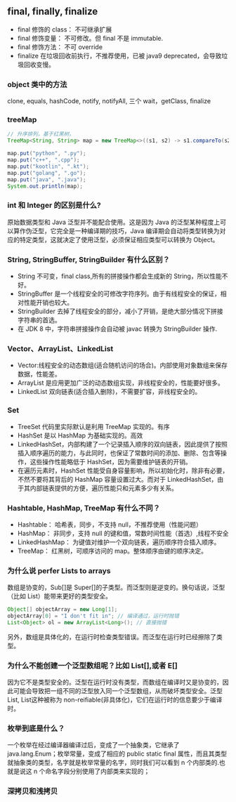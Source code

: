 ## final, finally, finalize

- final 修饰的 class： 不可继承扩展
- final 修饰变量： 不可修改。但 final 不是 immutable.
- final 修饰方法： 不可 override
- finalize 在垃圾回收前执行，不推荐使用，已被 java9 deprecated，会导致垃圾回收变慢。

### object 类中的方法

clone, equals, hashCode, notify, notifyAll, 三个 wait，getClass, finalize

### treeMap

```java
// 升序排列，基于红黑树。
TreeMap<String, String> map = new TreeMap<>((s1, s2) -> s1.compareTo(s2));

map.put("python", ".py");
map.put("c++", ".cpp");
map.put("kootlin", ".kt");
map.put("golang", ".go");
map.put("java", ".java");
System.out.println(map);
```

### int 和 Integer 的区别是什么?

原始数据类型和 Java 泛型并不能配合使用。这是因为 Java 的泛型某种程度上可以算作伪泛型，它完全是一种编译期的技巧，Java 编译期会自动将类型转换为对应的特定类型，这就决定了使用泛型，必须保证相应类型可以转换为 Object。

### String, StringBuffer, StringBuilder 有什么区别？

- String 不可变，final class,所有的拼接操作都会生成新的 String，所以性能不好。
- StringBuffer 是一个线程安全的可修改字符序列。由于有线程安全的保证，相对性能开销也较大。
- StringBuilder 去掉了线程安全的部分，减小了开销，是绝大部分情况下拼接字符串的首选。
- 在 JDK 8 中，字符串拼接操作会自动被 javac 转换为 StringBuilder 操作.

### Vector、ArrayList、LinkedList

- Vector:线程安全的动态数组(适合随机访问的场合)。内部使用对象数组来保存数据，性能差。
- ArrayList 是应用更加广泛的动态数组实现，非线程安全的，性能要好很多。
- LinkedList 双向链表(适合插入删除)，不需要扩容，非线程安全的。

### Set

- TreeSet 代码里实际默认是利用 TreeMap 实现的。有序
- HashSet 是以 HashMap 为基础实现的。高效
- LinkedHashSet，内部构建了一个记录插入顺序的双向链表，因此提供了按照插入顺序遍历的能力，与此同时，也保证了常数时间的添加、删除、包含等操作，这些操作性能略低于 HashSet，因为需要维护链表的开销。
- 在遍历元素时，HashSet 性能受自身容量影响，所以初始化时，除非有必要，不然不要将其背后的 HashMap 容量设置过大。而对于 LinkedHashSet，由于其内部链表提供的方便，遍历性能只和元素多少有关系。

### Hashtable, HashMap, TreeMap 有什么不同？

- Hashtable： 哈希表，同步，不支持 null，不推荐使用（性能问题）
- HashMap： 非同步，支持 null 的键和值，常数时间性能（首选）,线程不安全
- LinkedHashMap： 为键值对维护一个双向链表，遍历顺序符合插入顺序。
- TreeMap： 红黑树，可顺序访问的 map。整体顺序由键的顺序决定。

### 为什么说 perfer Lists to arrays

数组是协变的，Sub[]是 Super[]的子类型。而泛型则是逆变的。换句话说，泛型（比如 List）能带来更好的类型安全。

```java
Object[] objectArray = new Long[1];
objectArray[0] = "I don't fit in"; // 编译通过，运行时抛错
List<Object> ol = new ArrayList<Long>(); // 直接抛错
```

另外，数组是具体化的，在运行时检查类型错误。而泛型在运行时已经擦除了类型。

### 为什么不能创建一个泛型数组呢？比如 List<String>[],或者 E[]

因为它不是类型安全的。泛型在运行时没有类型，而数组在编译时又是协变的，因此可能会导致把一组不同的泛型放入同一个泛型数组，从而破坏类型安全。泛型 List<E>, List<String>这种被称为 non-reifiable(非具体化)，它们在运行时的信息要少于编译时。

### 枚举到底是什么？

一个枚举在经过编译器编译过后，变成了一个抽象类，它继承了 java.lang.Enum；枚举常量，变成了相应的 public static final 属性，而且其类型就抽象类的类型，名字就是枚举常量的名字，同时我们可以看到 n 个内部类的.也就是说这 n 个命名字段分别使用了内部类来实现的；

### 深拷贝和浅拷贝
